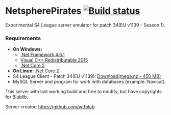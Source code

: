 # NetspherePirates [![Build status](https://ci.appveyor.com/api/projects/status/xih9n36ar655rayl/branch/master?svg=true)](https://ci.appveyor.com/project/BioAleks/s4lnetsphere/branch/master)
Experimental S4 League server emulator for patch 34(EU v1139 - Season 1).

### Requirements
* **On Windows:**
  * [.Net Framework 4.6.1](https://www.microsoft.com/en-us/download/details.aspx?id=49981)
  * [Visual C++ Redistributable 2015](https://www.microsoft.com/en-us/download/details.aspx?id=48145)
  * [.Net Core 2](https://www.microsoft.com/net/core)
* **On Linux:** [.Net Core 2](https://www.microsoft.com/net/core)
* S4 League Client - Patch 34(EU v1139): [Download(mega.nz - 450 MB)](https://mega.nz/#!yYMGFYiZ!NTbARFyS8EVjItp1nNTZD9-0WJDO2uK_08ajWoTaUwo)
* MySQL Server and program for work with databases (example: Navicat).

This server with last working build and free to modify, but have copyrights for Blublib.

Server creator: https://github.com/wtfblub

